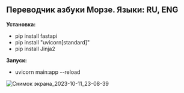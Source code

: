 <h2>Переводчик азбуки Морзе. Языки: RU, ENG</h2>
<p><b>Установка:</b></p>
<ul>
  <li>pip install fastapi</li>
  <li>pip install "uvicorn[standard]"</li>
  <li>pip install Jinja2</li>
</ul>

<p><b>Запуск:</b></p>
<ul>
  <li>uvicorn main:app --reload</li>
</ul>
  
![Снимок экрана_2023-10-11_23-08-39](https://github.com/FrogzZ/text_to_morse__fastapi/assets/40285204/046c8cec-5d22-4ab9-bf9c-5974edf96b16)
